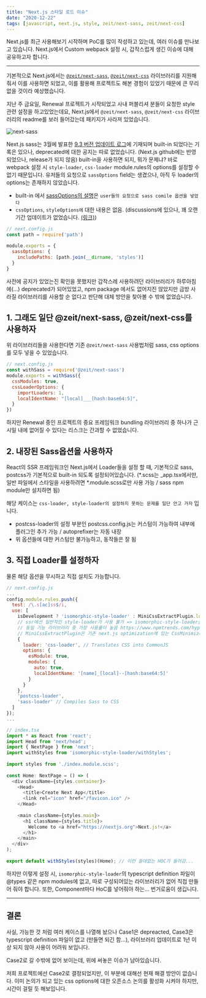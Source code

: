 ```yaml
---
title: "Next.js 스타일 로드 이슈"
date: "2020-12-22"
tags: [javascript, next.js, style, zeit/next-sass, zeit/next-css]
---
```


Next.js를 최근 사용해보기 시작하며 PoC를 많이 작성하고 있는데, 여러 이슈를 만나보고 있습니다.
Next.js에서 Custom webpack 설정 시, 갑작스럽게 생긴 이슈에 대해 공유하고자 합니다.

---

기본적으로 Next.js에서는 [`@zeit/next-sass`](https://github.com/vercel/next-plugins/tree/master/packages/next-sass), [`@zeit/next-css`](https://github.com/vercel/next-plugins/tree/master/packages/next-css) 라이브러리를 지원해줘서 이를 사용하면 되었고,
이를 활용해 프로젝트도 해본 경험이 있었기 때문에 큰 무리 없을 것이라 예상했습니다.

지난 주 금요일, Renewal 프로젝트가 시작되었고 사내 퍼블리셔 분들이 요청한 style 관련 설정을 하고있었는데요,
Next.js에서 `@zeit/next-sass`, `@zeit/next-css` 라이브러리의 readme를 보러 들어갔는데 패키지가 사라져 있었습니다.

![next-sass](./next-sass.png)

Next.js sass는 3월에 발표한 [9.3 버전 업데이트 로그](https://nextjs.org/blog/next-9-3#built-in-sass-support-for-global-stylesheets)에 기재되며 built-in 되었다는 기록은 있으나, deprecated에 대한 공지는 따로 없었습니다. (Next.js github에는 반영되었으나, release가 되지 않음)
built-in을 사용하면 되지, 뭐가 문제냐? 바로 webpack 설정 시 `style-loader`, `css-loader` module.rules의 options를 설정할 수 없기 때문입니다.
유저들의 요청으로 `sassOptions` field는 생겼으나, 아직 두 loader의 options는 존재하지 않았습니다.

- built-in 에서 [sassOptions의 설명](https://nextjs.org/blog/next-9-4#configurable-sass-support)은 `user들의 요청으로 sass comile 옵션을 넣었다`
- `cssOptions`, `styleOptions에` 대한 내용은 없음. (discussions에 있으나, 꽤 오랜기간 업데이트가 없었습니다. [(링크)](https://github.com/vercel/next.js/discussions/15818))

```javascript
// next.config.js
const path = require('path')

module.exports = {
  sassOptions: {
    includePaths: [path.join(__dirname, 'styles')]
  }
}
```

사전에 공지가 있었는진 확인을 못했지만 갑작스레 사용하려던 라이브러리가 하루아침에(...) deprecated가 되어있었고, npm package 에서도 없어지진 않았지만 금방 사라질 라이브러리를 사용할 순 없다고 판단해 대체 방안을 찾아볼 수 밖에 없었습니다.

## 1. 그래도 일단 @zeit/next-sass, @zeit/next-css를 사용하자

위 라이브러리들을 사용한다면 기존 `@zeit/next-sass` 사용법처럼 sass, css options를 모두 넣을 수 있었습니다.

```javascript
// next.config.js
const withSass = require('@zeit/next-sass')
module.exports = withSass({
  cssModules: true,
  cssLoaderOptions: {
    importLoaders: 1,
    localIdentName: "[local]___[hash:base64:5]",
  }
})
```

하지만 Renewal 중인 프로젝트의 중요 프레임워크 bundling 라이브러리 중 하나가 근 시일 내에 없어질 수 있다는 리스크는 간과할 수 없었습니다.

## 2. 내장된 Sass옵션을 사용하자

React의 SSR 프레임워크인 Next.js에서 Loader들을 설정 할 때, 기본적으로 sass, postcss가 기본적으로 built-in 되도록 설정되어있습니다. (*.scss는 _app.tsx에서만, 일반 파일에서 스타일을 사용하려면 *.module.scss로만 사용 가능 / sass npm module만 설치하면 됨)

해당 케이스는 `css-loader, style-loader의 설정하지 못하는 문제를 일단 안고 가자` 입니다.
- postcss-loader의 설정 부분인 postcss.config.js는 커스텀이 가능하여 내부에 플러그인 추가 가능 / autoprefixer는 자동 내장
- 위 옵션들에 대한 커스텀만 불가능하고, 동작들은 잘 됨

## 3. 직접 Loader를 설정하자

물론 해당 옵션을 무시하고 직접 설치도 가능합니다.

```javascript
// next.config.js
...
config.module.rules.push({
  test: /\.s[ac]ss$/i,
  use: [
    isDevelopment ? 'isomorphic-style-loader' : MiniCssExtractPlugin.loader, // Creates `style` nodes from JS strings
    // ssr에선 일반적인 style-loader가 사용 불가 => isomorphic-style-loader를 사용
    // 동일 기능 라이브러리 중 가장 사용률이 높음 https://www.npmtrends.com/hypernova-vs-isomorphic-style-loader-vs-universal-webpack-vs-webpack-isomorphic-tools
    // MiniCssExtractPlugin은 기존 next.js optimization에 있는 CssMinimizerPlugin과 함께 사용 가능. production에서만 사용
    {
      loader: 'css-loader', // Translates CSS into CommonJS
      options: {
        esModule: true,
        modules: {
          auto: true,
          localIdentName: '[name]_[local]--[hash:base64:5]'
        }
      }
    },
    'postcss-loader',
    'sass-loader' // Compiles Sass to CSS
  ]
});
...
```

```javascript
// index.tsx
import * as React from 'react';
import Head from 'next/head';
import { NextPage } from 'next';
import withStyles from 'isomorphic-style-loader/withStyles';
 
import styles from './index.module.scss';
 
const Home: NextPage = () => (
  <div className={styles.container}>
    <Head>
      <title>Create Next App</title>
      <link rel="icon" href="/favicon.ico" />
    </Head>
 
    <main className={styles.main}>
      <h1 className={styles.title}>
        Welcome to <a href="https://nextjs.org">Next.js!</a>
      </h1>
    </main>
  </div>
);
 
export default withStyles(styles)(Home); // 이런 쓸데없는 HOC가 들어감...
```

하지만 이렇게 설정 시, `isomorphic-style-loader`의 typescript definition 파일이 @types 같은 npm modules에 없고, 따로 구성되어있는 라이브러리가 없어 직접 만들어 줘야 합니다.
또한, Component마다 HoC를 넣어줘야 하는... 번거로움이 생깁니다.

---

## 결론

사실, 가능한 것 처럼 여러 케이스를 나열해 놨으나 Case1은 depreacted, Case3은 typescript definition 파일이 없고 (만들면 되긴 함...), 라이브러리 업데이트로 1년 이상 되지 않아 사용이 어려워 보입니다.

Case2로 갈 수밖에 없어 보이는데, 위에 써놓은 이슈가 남아있습니다.

저희 프로젝트에선 Case2로 결정되었지만, 이 부분에 대해선 현재 해결 방안이 없습니다. 이미 논의가 되고 있는 css options에 대한 오픈소스 논의를 활성화 시켜야 하지만, 시간이 걸릴 듯 해보입니다.

